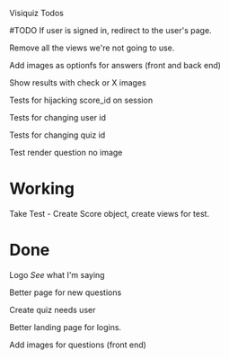 Visiquiz Todos

#TODO
If user is signed in, redirect to the user's page.

Remove all the views we're not going to use.

Add images as optionfs for answers (front and back end)

Show results with check or X images

Tests for hijacking score_id on session

Tests for changing user id

Tests for changing quiz id

Test render question no image

# Working
Take Test - Create Score object, create views for test.

# Done
Logo *See* what I'm saying

Better page for new questions

Create quiz needs user

Better landing page for logins.

Add images for questions (front end)
